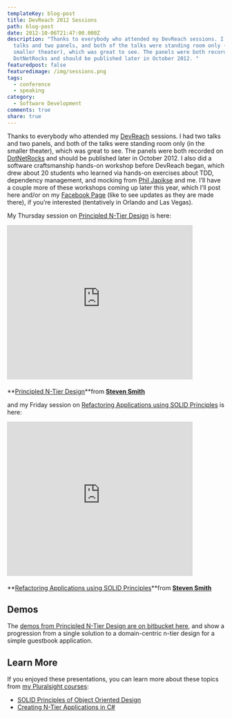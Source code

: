 ```yaml
---
templateKey: blog-post
title: DevReach 2012 Sessions
path: blog-post
date: 2012-10-06T21:47:00.000Z
description: "Thanks to everybody who attended my DevReach sessions. I had two
  talks and two panels, and both of the talks were standing room only (in the
  smaller theater), which was great to see. The panels were both recorded on
  DotNetRocks and should be published later in October 2012. "
featuredpost: false
featuredimage: /img/sessions.png
tags:
  - conference
  - speaking
category:
  - Software Development
comments: true
share: true
---
```

[](https://www.facebook.com/photo.php?fbid=503651592980670&set=a.503651589647337.121788.205954106083755&type=1&theater)Thanks to everybody who attended my [DevReach](http://devreach.com/) sessions. I had two talks and two panels, and both of the talks were standing room only (in the smaller theater), which was great to see. The panels were both recorded on [DotNetRocks](http://dotnetrocks.com/) and should be published later in October 2012. I also did a software craftsmanship hands-on workshop before DevReach began, which drew about 20 students who learned via hands-on exercises about TDD, dependency management, and mocking from [Phil Japikse](https://twitter.com/skimedic) and me. I’ll have a couple more of these workshops coming up later this year, which I’ll post here and/or on my [Facebook Page](https://www.facebook.com/StevenAndrewSmith) (like to see updates as they are made there), if you’re interested (tentatively in Orlando and Las Vegas).

My Thursday session on [Principled N-Tier Design](https://www.slideshare.net/ardalis/principled-ntier-design) is here:

<iframe width="427" height="356" src="https://www.slideshare.net/slideshow/embed_code/14624481" frameborder="0" marginwidth="0" marginheight="0" scrolling="no" allowfullscreen="" style="border-bottom: #ccc 0px solid; border-left: #ccc 1px solid; margin-bottom: 5px; border-top: #ccc 1px solid; border-right: #ccc 1px solid"> </iframe>

**[Principled N-Tier Design](https://www.slideshare.net/ardalis/principled-ntier-design "Principled N-Tier Design")**from **[Steven Smith](https://www.slideshare.net/ardalis)**

and my Friday session on [Refactoring Applications using SOLID Principles](https://www.slideshare.net/ardalis/refactoring-applications-using-solid-principles) is here:

<iframe width="427" height="356" src="https://www.slideshare.net/slideshow/embed_code/14624444" frameborder="0" marginwidth="0" marginheight="0" scrolling="no" allowfullscreen="" style="border-bottom: #ccc 0px solid; border-left: #ccc 1px solid; margin-bottom: 5px; border-top: #ccc 1px solid; border-right: #ccc 1px solid"> </iframe>

**[Refactoring Applications using SOLID Principles](https://www.slideshare.net/ardalis/refactoring-applications-using-solid-principles "Refactoring Applications using SOLID Principles")**from **[Steven Smith](https://www.slideshare.net/ardalis)**

## Demos

The [demos from Principled N-Tier Design are on bitbucket here](https://bitbucket.org/ardalis/guestbook), and show a progression from a single solution to a domain-centric n-tier design for a simple guestbook application.

## Learn More

If you enjoyed these presentations, you can learn more about these topics from [my Pluralsight courses](http://pluralsight.com/training/Authors/Details/steve-smith):

* [SOLID Principles of Object Oriented Design](http://pluralsight.com/training/Courses/TableOfContents/principles-oo-design)
* [Creating N-Tier Applications in C#](http://pluralsight.com/training/Courses/TableOfContents/n-tier-apps-part1)
